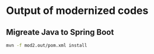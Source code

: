 # Output of modernized codes

## Migreate Java to Spring Boot

```bash
mvn -f mod2.out/pom.xml install
```